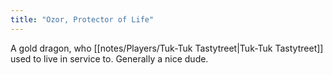 ```yaml
---
title: "Ozor, Protector of Life"
---
```

A gold dragon, who [[notes/Players/Tuk-Tuk Tastytreet|Tuk-Tuk Tastytreet]] used to live in service to. Generally a nice dude.
